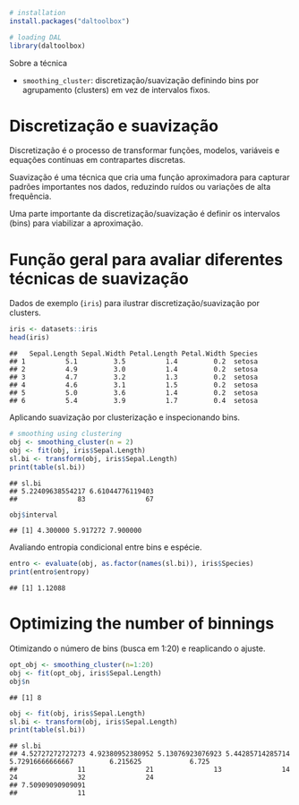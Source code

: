 
``` r
# installation 
install.packages("daltoolbox")

# loading DAL
library(daltoolbox) 
```

Sobre a técnica
- `smoothing_cluster`: discretização/suavização definindo bins por agrupamento (clusters) em vez de intervalos fixos.

# Discretização e suavização
Discretização é o processo de transformar funções, modelos, variáveis e equações contínuas em contrapartes discretas. 

Suavização é uma técnica que cria uma função aproximadora para capturar padrões importantes nos dados, reduzindo ruídos ou variações de alta frequência.

Uma parte importante da discretização/suavização é definir os intervalos (bins) para viabilizar a aproximação.

# Função geral para avaliar diferentes técnicas de suavização

Dados de exemplo (`iris`) para ilustrar discretização/suavização por clusters.

``` r
iris <- datasets::iris
head(iris)
```

```
##   Sepal.Length Sepal.Width Petal.Length Petal.Width Species
## 1          5.1         3.5          1.4         0.2  setosa
## 2          4.9         3.0          1.4         0.2  setosa
## 3          4.7         3.2          1.3         0.2  setosa
## 4          4.6         3.1          1.5         0.2  setosa
## 5          5.0         3.6          1.4         0.2  setosa
## 6          5.4         3.9          1.7         0.4  setosa
```

Aplicando suavização por clusterização e inspecionando bins.

``` r
# smoothing using clustering
obj <- smoothing_cluster(n = 2)  
obj <- fit(obj, iris$Sepal.Length)
sl.bi <- transform(obj, iris$Sepal.Length)
print(table(sl.bi))
```

```
## sl.bi
## 5.22409638554217 6.61044776119403 
##               83               67
```

``` r
obj$interval
```

```
## [1] 4.300000 5.917272 7.900000
```

Avaliando entropia condicional entre bins e espécie.

``` r
entro <- evaluate(obj, as.factor(names(sl.bi)), iris$Species)
print(entro$entropy)
```

```
## [1] 1.12088
```

# Optimizing the number of binnings

Otimizando o número de bins (busca em 1:20) e reaplicando o ajuste.

``` r
opt_obj <- smoothing_cluster(n=1:20)
obj <- fit(opt_obj, iris$Sepal.Length)
obj$n
```

```
## [1] 8
```


``` r
obj <- fit(obj, iris$Sepal.Length)
sl.bi <- transform(obj, iris$Sepal.Length)
print(table(sl.bi))
```

```
## sl.bi
## 4.52727272727273 4.92380952380952 5.13076923076923 5.44285714285714 5.72916666666667         6.215625            6.725 
##               11               21               13               14               24               32               24 
## 7.50909090909091 
##               11
```

